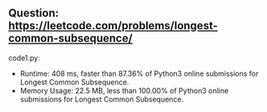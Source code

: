 ## Question: https://leetcode.com/problems/longest-common-subsequence/

code1.py:
* Runtime: 408 ms, faster than 87.36% of Python3 online submissions for Longest Common Subsequence.
* Memory Usage: 22.5 MB, less than 100.00% of Python3 online submissions for Longest Common Subsequence.